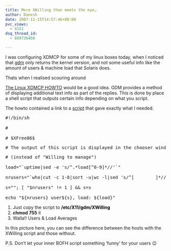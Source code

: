 ```yaml
---
title: More XWilling than meets the eye…
author: Danesh
date: 2007-11-15T14:57:46+00:00
pvc_views:
  - 4151
dsq_thread_id:
  - 889736408

---
```

I was configuring XDMCP for some of my linux boxes today, when I noticed that [gdm][1] only returns the kernel version, and not some useful info like the amount of users & machine load that Solaris does.

<!--more-->Thats when I realised scouring around 

[The Linux XDMCP HOWTO][2] would be a good idea. GDM provides a method of displaying additional text info as part of the replies. This is done by place a shell script that outputs certain info depending on what you script.

The howto contained a link to a [script][3] that gave exactly what I needed.

<pre>#!/bin/sh

#

# $XFree86$</pre>

<pre># The output of this script is displayed in the chooser window.</pre>

<pre># (instead of "Willing to manage")

load="`uptime|sed -e 's/^.*load[^0-9]*//'`"

nrusers="`who|cut -c 1-8|sort -u|wc -l|sed 's/^[        ]*//'`"

s=""; [ "$nrusers" != 1 ] && s=s

echo "${nrusers} user${s}, load: ${load}"</pre>

  1. Just copy the script to <font color="#000000"><strong>/etc/X11/gdm/XWilling</strong></font>
  2. **chmod 755** it
  3. Walla!! Users & Load Averages

In this picture here, you can see the difference between the hosts with the XWilling script and those without.

P.S. Don&#8217;t let your inner BOFH script something &#8216;funny&#8217; for your users 😉

 [1]: http://en.wikipedia.org/wiki/GNOME_Display_Manager
 [2]: http://en.tldp.org/HOWTO/XDMCP-HOWTO/
 [3]: http://www.penguinlovers.net/linux/xwilling.html